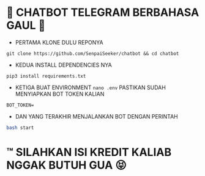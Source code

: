 # 🤖 CHATBOT TELEGRAM BERBAHASA GAUL 🤟

- PERTAMA KLONE DULU REPONYA
```
git clone https://github.com/SenpaiSeeker/chatbot && cd chatbot
```
- KEDUA INSTALL DEPENDENCIES NYA
```
pip3 install requirements.txt
```
- KETIGA BUAT ENVIRONMENT
`nano .env` PASTIKAN SUDAH MENYIAPKAN BOT TOKEN KALIAN
```env
BOT_TOKEN=
```
- DAN YANG TERAKHIR MENJALANKAN BOT DENGAN PERINTAH
```bash
bash start
```

# ™️ SILAHKAN ISI KREDIT KALIAB NGGAK BUTUH GUA 😝
